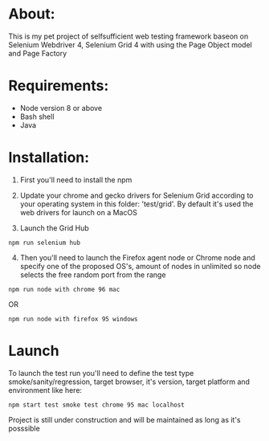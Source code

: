 # About:
This is my pet project of selfsufficient web testing framework baseon on Selenium Webdriver 4, Selenium Grid 4 with using the Page Object model and Page Factory

# Requirements:
+ Node version 8 or above
+ Bash shell
+ Java

# Installation:
1. First you'll need to install the npm 

2. Update your chrome and gecko drivers for Selenium Grid according to your operating system in this folder: 'test/grid'. 
By default it's used the web drivers for launch on a MacOS

3. Launch the Grid Hub 
```
npm run selenium hub
```
4. Then you'll need to launch the Firefox agent node or Chrome node and specify one of the proposed OS's, amount of nodes in unlimited so node selects the free random port from the range
```
npm run node with chrome 96 mac
```
OR
```
npm run node with firefox 95 windows

```
# Launch
To launch the test run you'll need to define the test type smoke/sanity/regression, target browser, it's version, target platform and environment like here:
```
npm start test smoke test chrome 95 mac localhost  
```

Project is still under construction and will be maintained as long as it's posssible